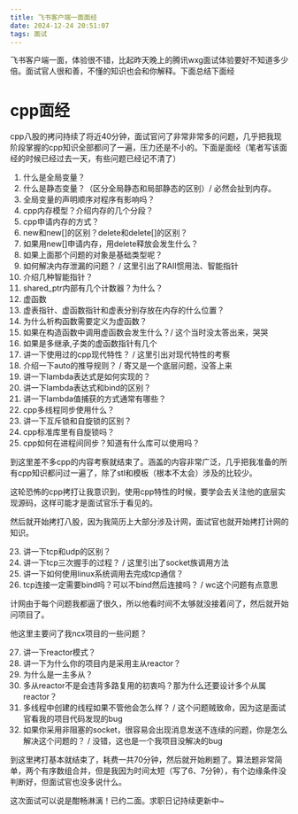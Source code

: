 ```yaml
---
title: 飞书客户端一面面经
date: 2024-12-24 20:51:07
tags: 面试
---
```


飞书客户端一面，体验很不错，比起昨天晚上的腾讯wxg面试体验要好不知道多少倍。面试官人很和善，不懂的知识也会和你解释。下面总结下面经

# cpp面经
cpp八股的拷问持续了将近40分钟，面试官问了非常非常多的问题，几乎把我现阶段掌握的cpp知识全部都问了一遍，压力还是不小的。下面是面经（笔者写该面经的时候已经过去一天，有些问题已经记不清了）

1. 什么是全局变量？
2. 什么是静态变量？（区分全局静态和局部静态的区别）/ 必然会扯到内存。
3. 全局变量的声明顺序对程序有影响吗？
4. cpp内存模型？介绍内存的几个分段？
5. cpp申请内存的方式？
6. new和new[]的区别？delete和delete[]的区别？
7. 如果用new[]申请内存，用delete释放会发生什么？
8. 如果上面那个问题的对象是基础类型呢？
9. 如何解决内存泄漏的问题？ / 这里引出了RAII惯用法、智能指针
10. 介绍几种智能指针？
11. shared_ptr内部有几个计数器？为什么？
12. 虚函数
13. 虚表指针、虚函数指针和虚表分别存放在内存的什么位置？
14. 为什么析构函数需要定义为虚函数？
15. 如果在构造函数中调用虚函数会发生什么？/ 这个当时没太答出来，哭哭
16. 如果是多继承,子类的虚函数指针有几个
17. 讲一下使用过的cpp现代特性？ / 这里引出对现代特性的考察
18. 介绍一下auto的推导规则？ / 寄又是一个底层问题，没答上来
19. 讲一下lambda表达式是如何实现的？
20. 讲一下lambda表达式和bind的区别？
21. 讲一下lambda值捕获的方式通常有哪些？
22. cpp多线程同步使用什么？
23. 讲一下互斥锁和自旋锁的区别？
24. cpp标准库里有自旋锁吗？
25. cpp如何在进程间同步？知道有什么库可以使用吗？

到这里差不多cpp的内容考察就结束了。涵盖的内容非常广泛，几乎把我准备的所有cpp知识都问过一遍了，除了stl和模板（根本不太会）涉及的比较少。

这轮恐怖的cpp拷打让我意识到，使用cpp特性的时候，要学会去关注他的底层实现源码，这样可能才是面试官乐于看见的。

然后就开始拷打八股，因为我简历上大部分涉及计网，面试官也就开始拷打计网的知识。

23. 讲一下tcp和udp的区别？
24. 讲一下tcp三次握手的过程？ / 这里引出了socket族调用方法
25. 讲一下如何使用linux系统调用去完成tcp通信？
26. tcp连接一定需要bind吗？可以不bind然后连接吗？ / wc这个问题有点意思

计网由于每个问题我都逼了很久，所以他看时间不太够就没接着问了，然后就开始问项目了。

他这里主要问了我ncx项目的一些问题？

27. 讲一下reactor模式？
28. 讲一下为什么你的项目内是采用主从reactor？
29. 为什么是一主多从？
30. 多从reactor不是会违背多路复用的初衷吗？那为什么还要设计多个从属reactor？
31. 多线程中创建的线程如果不管他会怎么样？ / 这个问题贼致命，因为这是面试官看我的项目代码发现的bug
32. 如果你采用非阻塞的socket，很容易会出现消息发送不连续的问题，你是怎么解决这个问题的？ / 没错，这也是一个我项目没解决的bug

到这里拷打基本就结束了，耗费一共70分钟，然后就开始刷题了。算法题非常简单，两个有序数组合并，但是我因为时间太短（写了6、7分钟），有个边缘条件没判断好，但面试官也没多说什么。

这次面试可以说是酣畅淋漓！已约二面。求职日记持续更新中~